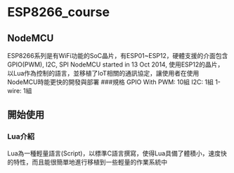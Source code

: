# ESP8266_course
## NodeMCU
ESP8266系列是有WiFi功能的SoC晶片，有ESP01~ESP12，硬體支援的介面包含GPIO(PWM), I2C, SPI
NodeMCU started in 13 Oct 2014, 使用ESP12的晶片，以Lua作為控制的語言，並移植了IoT相關的通訊協定，讓使用者在使用NodeMCU時能更快的開發與部署
###規格
GPIO With PWM: 10組
I2C: 1組
1-wire: 1組

## 開始使用
### Lua介紹
Lua為一種輕量語言(Script)，以標準C語言撰寫，使得Lua具備了體積小，速度快的特性，而且能很簡單地進行移植到一些輕量的作業系統中
